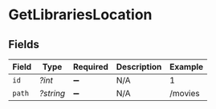 # GetLibrariesLocation


## Fields

| Field              | Type               | Required           | Description        | Example            |
| ------------------ | ------------------ | ------------------ | ------------------ | ------------------ |
| `id`               | *?int*             | :heavy_minus_sign: | N/A                | 1                  |
| `path`             | *?string*          | :heavy_minus_sign: | N/A                | /movies            |